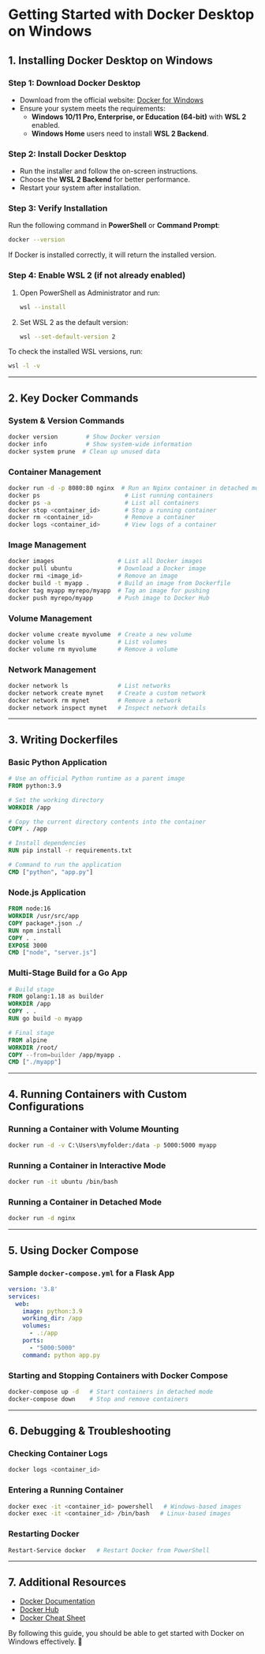 # Getting Started with Docker Desktop on Windows

## 1. Installing Docker Desktop on Windows

### Step 1: Download Docker Desktop
- Download from the official website: [Docker for Windows](https://www.docker.com/products/docker-desktop)
- Ensure your system meets the requirements:
  - **Windows 10/11 Pro, Enterprise, or Education (64-bit)** with **WSL 2** enabled.
  - **Windows Home** users need to install **WSL 2 Backend**.

### Step 2: Install Docker Desktop
- Run the installer and follow the on-screen instructions.
- Choose the **WSL 2 Backend** for better performance.
- Restart your system after installation.

### Step 3: Verify Installation
Run the following command in **PowerShell** or **Command Prompt**:
```sh
docker --version
```

If Docker is installed correctly, it will return the installed version.

### Step 4: Enable WSL 2 (if not already enabled)
1. Open PowerShell as Administrator and run:
   ```sh
   wsl --install
   ```
2. Set WSL 2 as the default version:
   ```sh
   wsl --set-default-version 2
   ```

To check the installed WSL versions, run:
```sh
wsl -l -v
```

---

## 2. Key Docker Commands

### **System & Version Commands**
```sh
docker version        # Show Docker version
docker info           # Show system-wide information
docker system prune  # Clean up unused data
```

### **Container Management**
```sh
docker run -d -p 8080:80 nginx  # Run an Nginx container in detached mode
docker ps                        # List running containers
docker ps -a                     # List all containers
docker stop <container_id>       # Stop a running container
docker rm <container_id>         # Remove a container
docker logs <container_id>       # View logs of a container
```

### **Image Management**
```sh
docker images                  # List all Docker images
docker pull ubuntu             # Download a Docker image
docker rmi <image_id>          # Remove an image
docker build -t myapp .        # Build an image from Dockerfile
docker tag myapp myrepo/myapp  # Tag an image for pushing
docker push myrepo/myapp       # Push image to Docker Hub
```

### **Volume Management**
```sh
docker volume create myvolume  # Create a new volume
docker volume ls               # List volumes
docker volume rm myvolume      # Remove a volume
```

### **Network Management**
```sh
docker network ls              # List networks
docker network create mynet    # Create a custom network
docker network rm mynet        # Remove a network
docker network inspect mynet   # Inspect network details
```

---

## 3. Writing Dockerfiles

### **Basic Python Application**
```dockerfile
# Use an official Python runtime as a parent image
FROM python:3.9

# Set the working directory
WORKDIR /app

# Copy the current directory contents into the container
COPY . /app

# Install dependencies
RUN pip install -r requirements.txt

# Command to run the application
CMD ["python", "app.py"]
```

### **Node.js Application**
```dockerfile
FROM node:16
WORKDIR /usr/src/app
COPY package*.json ./
RUN npm install
COPY . .
EXPOSE 3000
CMD ["node", "server.js"]
```

### **Multi-Stage Build for a Go App**
```dockerfile
# Build stage
FROM golang:1.18 as builder
WORKDIR /app
COPY . .
RUN go build -o myapp

# Final stage
FROM alpine
WORKDIR /root/
COPY --from=builder /app/myapp .
CMD ["./myapp"]
```

---

## 4. Running Containers with Custom Configurations

### **Running a Container with Volume Mounting**
```sh
docker run -d -v C:\Users\myfolder:/data -p 5000:5000 myapp
```

### **Running a Container in Interactive Mode**
```sh
docker run -it ubuntu /bin/bash
```

### **Running a Container in Detached Mode**
```sh
docker run -d nginx
```

---

## 5. Using Docker Compose

### **Sample `docker-compose.yml` for a Flask App**
```yaml
version: '3.8'
services:
  web:
    image: python:3.9
    working_dir: /app
    volumes:
      - .:/app
    ports:
      - "5000:5000"
    command: python app.py
```

### **Starting and Stopping Containers with Docker Compose**
```sh
docker-compose up -d   # Start containers in detached mode
docker-compose down    # Stop and remove containers
```

---

## 6. Debugging & Troubleshooting

### **Checking Container Logs**
```sh
docker logs <container_id>
```

### **Entering a Running Container**
```sh
docker exec -it <container_id> powershell   # Windows-based images
docker exec -it <container_id> /bin/bash   # Linux-based images
```

### **Restarting Docker**
```sh
Restart-Service docker   # Restart Docker from PowerShell
```

---

## 7. Additional Resources
- [Docker Documentation](https://docs.docker.com/)
- [Docker Hub](https://hub.docker.com/)
- [Docker Cheat Sheet](https://github.com/wsargent/docker-cheat-sheet)

By following this guide, you should be able to get started with Docker on Windows effectively. 🚀

